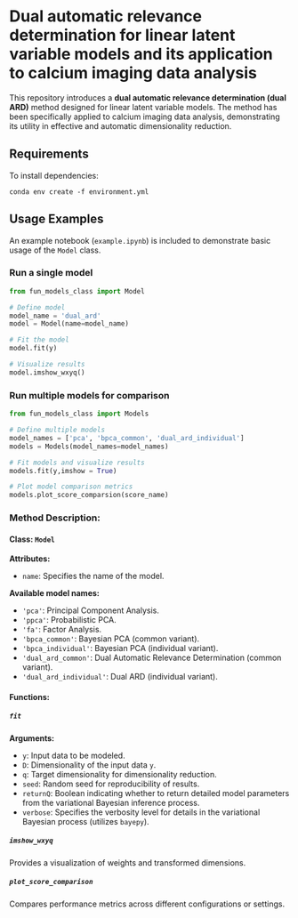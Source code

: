 # Dual automatic relevance determination for linear latent variable models and its application to calcium imaging data analysis


This repository introduces a **dual automatic relevance determination (dual ARD)** method designed for linear latent variable models. The method has been specifically applied to calcium imaging data analysis, demonstrating its utility in effective and automatic dimensionality reduction. 
 



## Requirements
To install dependencies:
```
conda env create -f environment.yml
```
## Usage Examples

An example notebook (`example.ipynb`) is included to demonstrate basic usage of the `Model` class.

### **Run a single model**
```python
from fun_models_class import Model

# Define model
model_name = 'dual_ard'
model = Model(name=model_name)

# Fit the model
model.fit(y)

# Visualize results
model.imshow_wxyq()
```




### Run multiple models for comparison 
```python
from fun_models_class import Models

# Define multiple models
model_names = ['pca', 'bpca_common', 'dual_ard_individual']
models = Models(model_names=model_names)

# Fit models and visualize results
models.fit(y,imshow = True)

# Plot model comparison metrics
models.plot_score_comparsion(score_name)
```




### Method Description:

#### **Class: `Model`**  
**Attributes:**  
- `name`: Specifies the name of the model.



**Available model names:**  
- `'pca'`: Principal Component Analysis.  
- `'ppca'`: Probabilistic PCA.  
- `'fa'`: Factor Analysis.  
- `'bpca_common'`: Bayesian PCA (common variant).  
- `'bpca_individual'`: Bayesian PCA (individual variant).  
- `'dual_ard_common'`: Dual Automatic Relevance Determination (common variant).  
- `'dual_ard_individual'`: Dual ARD (individual variant).  



#### **Functions:**  

##### **`fit`**  
**Arguments:**  
- `y`: Input data to be modeled.  
- `D`: Dimensionality of the input data `y`.  
- `q`: Target dimensionality for dimensionality reduction.  
- `seed`: Random seed for reproducibility of results.  
- `returnQ`: Boolean indicating whether to return detailed model parameters from the variational Bayesian inference process.  
- `verbose`: Specifies the verbosity level for details in the variational Bayesian process (utilizes `bayepy`).  



##### **`imshow_wxyq`**  
Provides a visualization of weights and transformed dimensions.



##### **`plot_score_comparison`**  
Compares performance metrics across different configurations or settings. 
